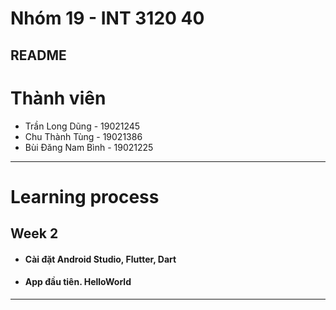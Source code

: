 # Nhóm 19 - INT 3120 40

## README    

# Thành viên
* Trần Long Dũng - 19021245
* Chu Thành Tùng - 19021386
* Bùi Đăng Nam Bình - 19021225

----

# Learning process

## Week 2

* #### Cài đặt Android Studio, Flutter, Dart
* #### App đầu tiên. HelloWorld

----
